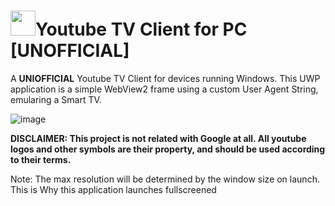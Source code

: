 # <img src="https://raw.githubusercontent.com/marticliment/Youtube-TV-Client/main/Assets/StoreLogo.png" height="40">Youtube TV Client for PC [UNOFFICIAL]
A **UNIOFFICIAL** Youtube TV Client for devices running Windows.
This UWP application is a simple WebView2 frame using a custom User Agent String, emularing a Smart TV.

![image](https://github.com/marticliment/Youtube-TV-Client/assets/53119851/141d76de-cff6-42d0-be97-6bc7b001bba7)


**DISCLAIMER: This project is not related with Google at all. All youtube logos and other symbols are their property, and should be used according to their terms.**

Note: The max resolution will be determined by the window size on launch. This is Why this application launches fullscreened

